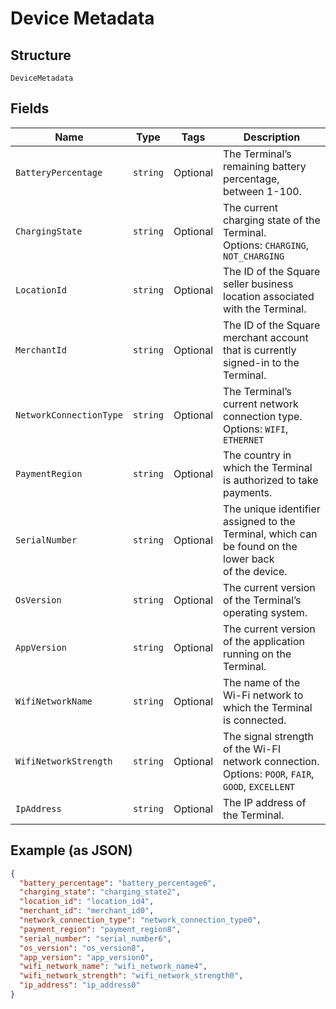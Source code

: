 
# Device Metadata

## Structure

`DeviceMetadata`

## Fields

| Name | Type | Tags | Description |
|  --- | --- | --- | --- |
| `BatteryPercentage` | `string` | Optional | The Terminal’s remaining battery percentage, between 1-100. |
| `ChargingState` | `string` | Optional | The current charging state of the Terminal.<br>Options: `CHARGING`, `NOT_CHARGING` |
| `LocationId` | `string` | Optional | The ID of the Square seller business location associated with the Terminal. |
| `MerchantId` | `string` | Optional | The ID of the Square merchant account that is currently signed-in to the Terminal. |
| `NetworkConnectionType` | `string` | Optional | The Terminal’s current network connection type.<br>Options: `WIFI`, `ETHERNET` |
| `PaymentRegion` | `string` | Optional | The country in which the Terminal is authorized to take payments. |
| `SerialNumber` | `string` | Optional | The unique identifier assigned to the Terminal, which can be found on the lower back<br>of the device. |
| `OsVersion` | `string` | Optional | The current version of the Terminal’s operating system. |
| `AppVersion` | `string` | Optional | The current version of the application running on the Terminal. |
| `WifiNetworkName` | `string` | Optional | The name of the Wi-Fi network to which the Terminal is connected. |
| `WifiNetworkStrength` | `string` | Optional | The signal strength of the Wi-FI network connection.<br>Options: `POOR`, `FAIR`, `GOOD`, `EXCELLENT` |
| `IpAddress` | `string` | Optional | The IP address of the Terminal. |

## Example (as JSON)

```json
{
  "battery_percentage": "battery_percentage6",
  "charging_state": "charging_state2",
  "location_id": "location_id4",
  "merchant_id": "merchant_id0",
  "network_connection_type": "network_connection_type0",
  "payment_region": "payment_region8",
  "serial_number": "serial_number6",
  "os_version": "os_version8",
  "app_version": "app_version0",
  "wifi_network_name": "wifi_network_name4",
  "wifi_network_strength": "wifi_network_strength0",
  "ip_address": "ip_address0"
}
```

